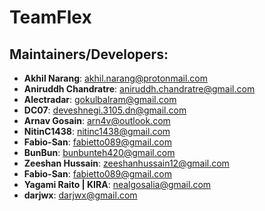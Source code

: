 TeamFlex
===========

Maintainers/Developers:
-----------------------------
* __Akhil Narang__: <akhil.narang@protonmail.com>
* __Aniruddh Chandratre__: <aniruddh.chandratre@gmail.com>
* __Alectradar__: <gokulbalram@gmail.com>
* __DC07__: <deveshnegi.3105.dn@gmail.com>
* __Arnav Gosain__: <arn4v@outlook.com>
* __NitinC1438__: <nitinc1438@gmail.com>
* __Fabio-San__: <fabietto089@gmail.com>
* __BunBun__: <bunbunteh420@gmail.com>
* __Zeeshan Hussain__: <zeeshanhussain12@gmail.com>
* __Fabio-San__: <fabietto089@gmail.com>
* __Yagami Raito | KIRA__: <nealgosalia@gmail.com>
* __darjwx__: <darjwx@gmail.com>
